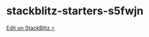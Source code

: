 # stackblitz-starters-s5fwjn

[Edit on StackBlitz ⚡️](https://stackblitz.com/edit/stackblitz-starters-s5fwjn)